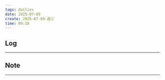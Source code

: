 ```yaml
---
tags: dailies  
date: 2025-07-09
create: 2025-07-09-週三
time: 09:18
---
```

## Log
---


## Note
---

